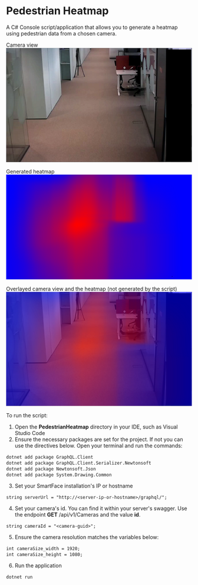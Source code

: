 # Pedestrian Heatmap

A C# Console script/application that allows you to generate a heatmap using pedestrian data from a chosen camera.

Camera view  
![Hall](resources/hall.png)

Generated heatmap  
![Heatmap](resources/CameraHeatmap.png)

Overlayed camera view and the heatmap (not generated by the script)  
![Overlay](resources/merged.png)

To run the script:
1. Open the **PedestrianHeatmap** directory in your IDE, such as Visual Studio Code
2. Ensure the necessary packages are set for the project. If not you can use the directives below. Open your terminal and run the commands:
```
dotnet add package GraphQL.Client
dotnet add package GraphQL.Client.Serializer.Newtonsoft
dotnet add package Newtonsoft.Json
dotnet add package System.Drawing.Common
```
3. Set your SmartFace installation's IP or hostname
```
string serverUrl = "http://<server-ip-or-hostname>/graphql/";
```

4. Set your camera's id. You can find it within your server's swagger. Use the endpoint **GET** /api/v1/Cameras and the value **id**.

```
string cameraId = "<camera-guid>";
```

5. Ensure the camera resolution matches the variables below:
```
int cameraSize_width = 1920;
int cameraSize_height = 1080;
```

6. Run the application
```
dotnet run
```